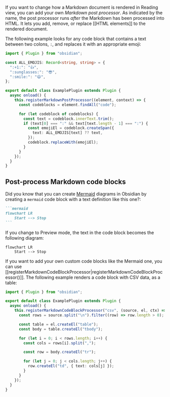 If you want to change how a Markdown document is rendered in Reading view, you can add your own _Markdown post processor_. As indicated by the name, the post processor runs _after_ the Markdown has been processed into HTML. It lets you add, remove, or replace [[HTML elements]] to the rendered document.

The following example looks for any code block that contains a text between two colons, `:`, and replaces it with an appropriate emoji:

```ts
import { Plugin } from "obsidian";

const ALL_EMOJIS: Record<string, string> = {
  ":+1:": "👍",
  ":sunglasses:": "😎",
  ":smile:": "😄",
};

export default class ExamplePlugin extends Plugin {
  async onload() {
    this.registerMarkdownPostProcessor((element, context) => {
      const codeblocks = element.findAll("code");

      for (let codeblock of codeblocks) {
        const text = codeblock.innerText.trim();
        if (text[0] === ":" && text[text.length - 1] === ":") {
          const emojiEl = codeblock.createSpan({
            text: ALL_EMOJIS[text] ?? text,
          });
          codeblock.replaceWith(emojiEl);
        }
      }
    });
  }
}
```

## Post-process Markdown code blocks

Did you know that you can create [Mermaid](https://mermaid-js.github.io/) diagrams in Obsidian by creating a `mermaid` code block with a text definition like this one?:

````md
```mermaid
flowchart LR
    Start --> Stop
```
````

If you change to Preview mode, the text in the code block becomes the following diagram:

```mermaid
flowchart LR
    Start --> Stop
```

If you want to add your own custom code blocks like the Mermaid one, you can use [[registerMarkdownCodeBlockProcessor|registerMarkdownCodeBlockProcessor()]]. The following example renders a code block with CSV data, as a table:

```ts
import { Plugin } from "obsidian";

export default class ExamplePlugin extends Plugin {
  async onload() {
    this.registerMarkdownCodeBlockProcessor("csv", (source, el, ctx) => {
      const rows = source.split("\n").filter((row) => row.length > 0);

      const table = el.createEl("table");
      const body = table.createEl("tbody");

      for (let i = 0; i < rows.length; i++) {
        const cols = rows[i].split(",");

        const row = body.createEl("tr");

        for (let j = 0; j < cols.length; j++) {
          row.createEl("td", { text: cols[j] });
        }
      }
    });
  }
}
```
